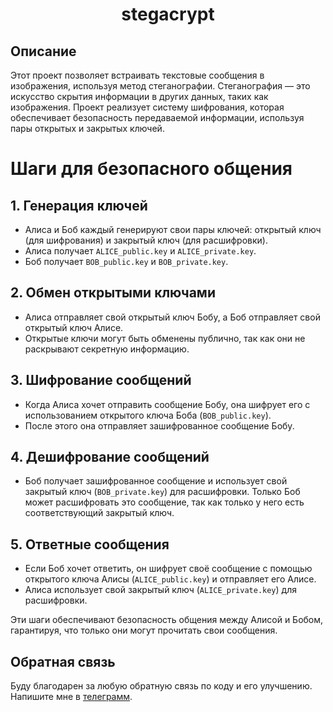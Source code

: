 <h1 align="center">stegacrypt</h1>

## Описание
Этот проект позволяет встраивать текстовые сообщения в изображения, используя метод стеганографии. 
Стеганография — это искусство скрытия информации в других данных, таких как изображения. 
Проект реализует систему шифрования, которая обеспечивает безопасность передаваемой информации, используя пары открытых и закрытых ключей.

# Шаги для безопасного общения

## 1. Генерация ключей
- Алиса и Боб каждый генерируют свои пары ключей: открытый ключ (для шифрования) и закрытый ключ (для расшифровки).
- Алиса получает `ALICE_public.key` и `ALICE_private.key`.
- Боб получает `BOB_public.key` и `BOB_private.key`.

## 2. Обмен открытыми ключами
- Алиса отправляет свой открытый ключ Бобу, а Боб отправляет свой открытый ключ Алисе.
- Открытые ключи могут быть обменены публично, так как они не раскрывают секретную информацию.

## 3. Шифрование сообщений
- Когда Алиса хочет отправить сообщение Бобу, она шифрует его с использованием открытого ключа Боба (`BOB_public.key`).
- После этого она отправляет зашифрованное сообщение Бобу.

## 4. Дешифрование сообщений
- Боб получает зашифрованное сообщение и использует свой закрытый ключ (`BOB_private.key`) для расшифровки. Только Боб может расшифровать это сообщение, так как только у него есть соответствующий закрытый ключ.

## 5. Ответные сообщения
- Если Боб хочет ответить, он шифрует своё сообщение с помощью открытого ключа Алисы (`ALICE_public.key`) и отправляет его Алисе.
- Алиса использует свой закрытый ключ (`ALICE_private.key`) для расшифровки.

Эти шаги обеспечивают безопасность общения между Алисой и Бобом, гарантируя, что только они могут прочитать свои сообщения.

## Обратная связь
Буду благодарен за любую обратную связь по коду и его улучшению. <br>
Напишите мне в [телеграмм](https://t.me/rewpew).
